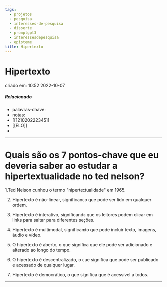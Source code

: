 ```yaml
---
tags:
  - projetos
  - pesquisa
  - interesses-de-pesquisa
  - disserte
  - promptgpt3
  - interessesdepesquisa
  - episteme
title: Hipertexto
---
```

# Hipertexto
criado em: 10:52 2022-10-07

##### Relacionado
- palavras-chave: 
- notas:
- [[121020222345]]
- [[ELO]]
- 

---
# Quais são os 7 pontos-chave que eu deveria saber ao estudar a hipertextualidade no ted nelson?

1.Ted Nelson cunhou o termo "hipertextualidade" em 1965.

2. Hipertexto é não-linear, significando que pode ser lido em qualquer ordem.

3. Hipertexto é interativo, significando que os leitores podem clicar em links para saltar para diferentes seções.

4. Hipertexto é multimodal, significando que pode incluir texto, imagens, áudio e vídeo.

5. O hipertexto é aberto, o que significa que ele pode ser adicionado e alterado ao longo do tempo.

6. O hipertexto é descentralizado, o que significa que pode ser publicado e acessado de qualquer lugar.

7. Hipertexto é democrático, o que significa que é acessível a todos.

---


